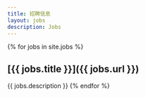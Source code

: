 ```yaml
---
title: 招聘信息
layout: jobs
description: Jobs
---
```


{% for jobs in site.jobs %}
## [{{ jobs.title }}]({{ jobs.url }})
{{ jobs.description }}
{% endfor %}       
